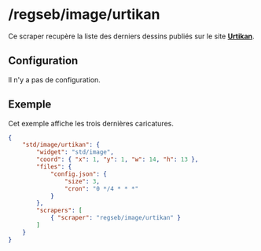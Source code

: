 # /regseb/image/urtikan

Ce scraper recupère la liste des derniers dessins publiés sur le site
**[Urtikan](http://www.urtikan.net/)**.

## Configuration

Il n'y a pas de configuration.

## Exemple

Cet exemple affiche les trois dernières caricatures.

```JSON
{
    "std/image/urtikan": {
        "widget": "std/image",
        "coord": { "x": 1, "y": 1, "w": 14, "h": 13 },
        "files": {
            "config.json": {
                "size": 3,
                "cron": "0 */4 * * *"
            }
        },
        "scrapers": [
            { "scraper": "regseb/image/urtikan" }
        ]
    }
}
```
